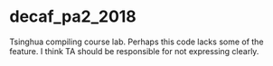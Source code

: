 # decaf_pa2_2018
Tsinghua compiling course lab. Perhaps this code lacks some of the feature. I think TA should be responsible for not expressing clearly.
